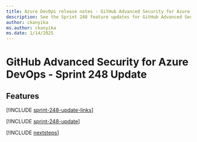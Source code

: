 ```yaml
---
title: Azure DevOps release notes - GitHub Advanced Security for Azure DevOps 248 Update
description: See the Sprint 248 feature updates for GitHub Advanced Security for Azure DevOps, including next steps.
author: ckanyika
ms.author: ckanyika
ms.date: 1/14/2025
---
```


# GitHub Advanced Security for Azure DevOps - Sprint 248 Update

## Features

[!INCLUDE [sprint-248-update-links](../includes/ghazdo/sprint-248-update-links.md)]

[!INCLUDE [sprint-248-update](../includes/ghazdo/sprint-248-update.md)]

[!INCLUDE [nextsteps](../includes/nextsteps.md)]
